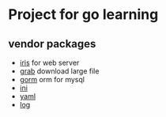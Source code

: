 # Project for go learning 

## vendor packages 

- [iris]() for web server 
- [grab]() download large file 
- [gorm](https://github.com/jinzhu/gorm) orm for mysql 
- [ini](https://gopkg.in/ini.v1) 
- [yaml]() 
- [log]()